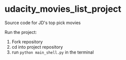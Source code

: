 # udacity_movies_list_project

Source code for JD's top pick movies

Run the project:

1. Fork repository
2. cd into project repository
3. run ```python main_shell.py``` in the terminal
